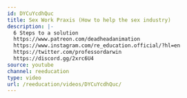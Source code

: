 ```yaml
---
id: DYCuYcdhQuc
title: Sex Work Praxis (How to help the sex industry)
description: |-
  6 Steps to a solution
  https://www.patreon.com/deadheadanimation
  https://www.instagram.com/re_education.official/?hl=en
  https://twitter.com/professordarwin
  https://discord.gg/2xrc6U4
source: youtube
channel: reeducation
type: video
url: /reeducation/videos/DYCuYcdhQuc/
---
```

